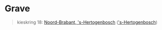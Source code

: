 # Grave 
> kieskring 18:  [Noord-Brabant, 's-Hertogenbosch](../) (['s-Hertogenbosch](../'s-Hertogenbosch))